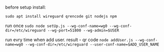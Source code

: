 before setup install:

`sudo apt install wireguard qrencode git nodejs npm`

run once
`sudo node setUp.js --wg-conf-name=wg0 --wg-conf-dir=/etc/wireguard --wg-port=51800 --wg-admin=$USER`

run evry time when add user. result - qr code 
`node addUser.js --wg-conf-name=wg0 --wg-conf-dir=/etc/wireguard --user-conf-name=$ADD_USER_NAME`
